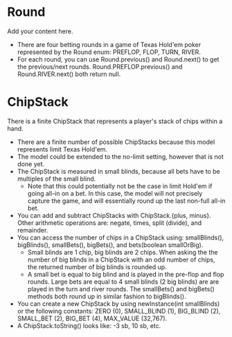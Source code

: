 # Round #

Add your content here.
  * There are four betting rounds in a game of Texas Hold'em poker represented by the Round enum: PREFLOP, FLOP, TURN, RIVER.
  * For each round, you can use Round.previous() and Round.next() to get the previous/next rounds.  Round.PREFLOP.previous() and Round.RIVER.next() both return null.


# ChipStack #

There is a finite ChipStack that represents a player's stack of chips within a hand.
  * There are a finite number of possible ChipStacks because this model represents limit Texas Hold'em.
  * The model could be extended to the no-limit setting, however that is not done yet.
  * The ChipStack is measured in small blinds, because all bets have to be multiples of the small blind.
    * Note that this could potentially not be the case in limit Hold'em if going all-in on a bet.
In this case, the model will not precisely capture the game, and will essentially round up the last non-full all-in bet.
  * You can add and subtract ChipStacks with ChipStack.{plus, minus}. Other arithmetic operations are: negate, times, split (divide), and remainder.
  * You can access the number of chips in a ChipStack using:
smallBlinds(), bigBlinds(), smallBets(), bigBets(), and bets(boolean smallOrBig).
    * Small blinds are 1 chip, big blinds are 2 chips. When asking the the number of big blinds in a ChipStack with an odd number of chips, the returned number of big blinds is rounded up.
    * A small bet is equal to big blind and is played in the pre-flop and flop rounds.  Large bets are equal to 4 small blinds (2 big blinds) are are played in the turn and river rounds.
The smallBets() and bigBets() methods both round up in similar fashion to bigBlinds().
  * You can create a new ChipStack by using newInstance(int smallBlinds) or the following constants:  ZERO (0), SMALL\_BLIND (1), BIG\_BLIND (2), SMALL\_BET (2), BIG\_BET (4), MAX\_VALUE (32,767).
  * A ChipStack.toString() looks like: -3 sb, 10 sb, etc.

